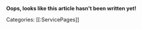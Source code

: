 **Oops, looks like this article hasn't been written yet!**

<div id="redir-link-container"></div>

Categories: [[:ServicePages]]

<script type="text/javascript">
var articleName = window.location.hash.substr(1).split(".")[0];
var ghLink = "http://github.com/nicebyte/wiki/new/master/Wiki/Hmm?filename="+articleName+".md";
document.getElementById("redir-link-container").innerHTML = "Would you like to write it? Head over <a href=\""+ghLink+"\">to Github</a>!";
window.location.href = ghLink;
</script>
